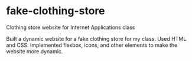 # fake-clothing-store
Clothing store website for Internet Applications class

Built a dynamic website for a fake clothing store for my class. 
Used HTML and CSS. 
Implemented flexbox, icons, and other elements to make the website more dynamic.

